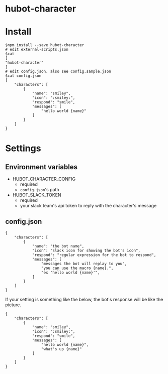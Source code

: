 # hubot-character

# Install

```
$npm install --save hubot-character
# edit external-scripts.json
$cat 
[
"hubot-character"
]
# edit config.json. also see config.sample.json
$cat config.json
{
    "characters": [
        {
            "name": "smiley",
            "icon": ":smiley:",
            "respond": "smile",
            "messages": [
                "hello world {name}"
            ]
        }
    ]
}
```

# Settings

## Environment variables

- HUBOT_CHARACTER_CONFIG
  - required
  - `config.json`'s path
- HUBOT_SLACK_TOKEN
  - required
  - your slack team's api token to reply with the character's message

## config.json

```
{
    "characters": [
        {
            "name": "the bot name",
            "icon": "slack icon for showing the bot's icon",
            "respond": "regular expression for the bot to respond",
            "messages": [
                "messages the bot will replay to you",
                "you can use the macro {name}.",
                "ex 'hello world {name}'",
            ]
        }
    ]
}
```

If your setting is something like the below, the bot's response will be like the picture.  

```
{
    "characters": [
        {
            "name": "smiley",
            "icon": ":smiley:",
            "respond": "smile",
            "messages": [
                "hello world {name}",
                "what's up {name}"
            ]
        }
    ]
}
```
